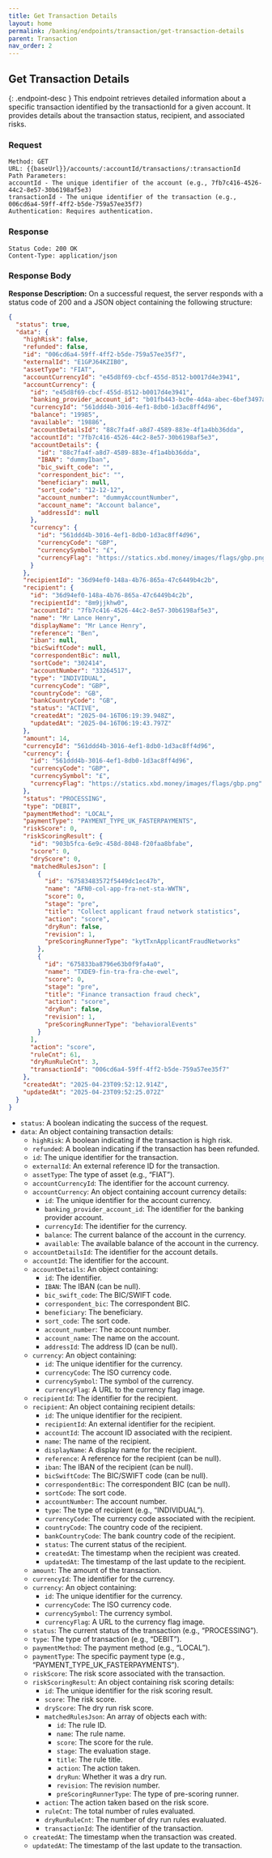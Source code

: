 ```yaml
---
title: Get Transaction Details
layout: home
permalink: /banking/endpoints/transaction/get-transaction-details
parent: Transaction
nav_order: 2
---
```


## Get Transaction Details

{: .endpoint-desc }
This endpoint retrieves detailed information about a specific transaction identified by the transactionId for a given account. It provides details about the transaction status, recipient, and associated risks.

### Request

```
Method: GET
URL: {{baseUrl}}/accounts/:accountId/transactions/:transactionId
Path Parameters:
accountId - The unique identifier of the account (e.g., 7fb7c416-4526-44c2-8e57-30b6198af5e3)
transactionId - The unique identifier of the transaction (e.g., 006cd6a4-59ff-4ff2-b5de-759a57ee35f7)
Authentication: Requires authentication.
```

### Response

```
Status Code: 200 OK
Content-Type: application/json
```

### Response Body

**Response Description:** On a successful request, the server responds with a status code of 200 and a JSON object containing the following structure:

```json
{
  "status": true,
  "data": {
    "highRisk": false,
    "refunded": false,
    "id": "006cd6a4-59ff-4ff2-b5de-759a57ee35f7",
    "externalId": "E1GPJ64KZIB0",
    "assetType": "FIAT",
    "accountCurrencyId": "e45d8f69-cbcf-455d-8512-b0017d4e3941",
    "accountCurrency": {
      "id": "e45d8f69-cbcf-455d-8512-b0017d4e3941",
      "banking_provider_account_id": "b01fb443-bc0e-4d4a-abec-6bef3497ac95",
      "currencyId": "561ddd4b-3016-4ef1-8db0-1d3ac8ff4d96",
      "balance": "19985",
      "available": "19886",
      "accountDetailsId": "88c7fa4f-a8d7-4589-883e-4f1a4bb36dda",
      "accountId": "7fb7c416-4526-44c2-8e57-30b6198af5e3",
      "accountDetails": {
        "id": "88c7fa4f-a8d7-4589-883e-4f1a4bb36dda",
        "IBAN": "dummyIban",
        "bic_swift_code": "",
        "correspondent_bic": "",
        "beneficiary": null,
        "sort_code": "12-12-12",
        "account_number": "dummyAccountNumber",
        "account_name": "Account balance",
        "addressId": null
      },
      "currency": {
        "id": "561ddd4b-3016-4ef1-8db0-1d3ac8ff4d96",
        "currencyCode": "GBP",
        "currencySymbol": "£",
        "currencyFlag": "https://statics.xbd.money/images/flags/gbp.png"
      }
    },
    "recipientId": "36d94ef0-148a-4b76-865a-47c6449b4c2b",
    "recipient": {
      "id": "36d94ef0-148a-4b76-865a-47c6449b4c2b",
      "recipientId": "8m9jjkhw0",
      "accountId": "7fb7c416-4526-44c2-8e57-30b6198af5e3",
      "name": "Mr Lance Henry",
      "displayName": "Mr Lance Henry",
      "reference": "Ben",
      "iban": null,
      "bicSwiftCode": null,
      "correspondentBic": null,
      "sortCode": "302414",
      "accountNumber": "33264517",
      "type": "INDIVIDUAL",
      "currencyCode": "GBP",
      "countryCode": "GB",
      "bankCountryCode": "GB",
      "status": "ACTIVE",
      "createdAt": "2025-04-16T06:19:39.948Z",
      "updatedAt": "2025-04-16T06:19:43.797Z"
    },
    "amount": 14,
    "currencyId": "561ddd4b-3016-4ef1-8db0-1d3ac8ff4d96",
    "currency": {
      "id": "561ddd4b-3016-4ef1-8db0-1d3ac8ff4d96",
      "currencyCode": "GBP",
      "currencySymbol": "£",
      "currencyFlag": "https://statics.xbd.money/images/flags/gbp.png"
    },
    "status": "PROCESSING",
    "type": "DEBIT",
    "paymentMethod": "LOCAL",
    "paymentType": "PAYMENT_TYPE_UK_FASTERPAYMENTS",
    "riskScore": 0,
    "riskScoringResult": {
      "id": "903b5fca-6e9c-458d-8048-f20faa8bfabe",
      "score": 0,
      "dryScore": 0,
      "matchedRulesJson": [
        {
          "id": "67583483572f5449dc1ec47b",
          "name": "AFN0-col-app-fra-net-sta-WWTN",
          "score": 0,
          "stage": "pre",
          "title": "Collect applicant fraud network statistics",
          "action": "score",
          "dryRun": false,
          "revision": 1,
          "preScoringRunnerType": "kytTxnApplicantFraudNetworks"
        },
        {
          "id": "675833ba8796e63b0f9fa4a0",
          "name": "TXDE9-fin-tra-fra-che-ewel",
          "score": 0,
          "stage": "pre",
          "title": "Finance transaction fraud check",
          "action": "score",
          "dryRun": false,
          "revision": 1,
          "preScoringRunnerType": "behavioralEvents"
        }
      ],
      "action": "score",
      "ruleCnt": 61,
      "dryRunRuleCnt": 3,
      "transactionId": "006cd6a4-59ff-4ff2-b5de-759a57ee35f7"
    },
    "createdAt": "2025-04-23T09:52:12.914Z",
    "updatedAt": "2025-04-23T09:52:25.072Z"
  }
}
```

- `status`: A boolean indicating the success of the request.
- `data`: An object containing transaction details:
  - `highRisk`: A boolean indicating if the transaction is high risk.
  - `refunded`: A boolean indicating if the transaction has been refunded.
  - `id`: The unique identifier for the transaction.
  - `externalId`: An external reference ID for the transaction.
  - `assetType`: The type of asset (e.g., “FIAT”).
  - `accountCurrencyId`: The identifier for the account currency.
  - `accountCurrency`: An object containing account currency details:
    - `id`: The unique identifier for the account currency.
    - `banking_provider_account_id`: The identifier for the banking provider account.
    - `currencyId`: The identifier for the currency.
    - `balance`: The current balance of the account in the currency.
    - `available`: The available balance of the account in the currency.
  - `accountDetailsId`: The identifier for the account details.
  - `accountId`: The identifier for the account.
  - `accountDetails`: An object containing:
    - `id`: The identifier.
    - `IBAN`: The IBAN (can be null).
    - `bic_swift_code`: The BIC/SWIFT code.
    - `correspondent_bic`: The correspondent BIC.
    - `beneficiary`: The beneficiary.
    - `sort_code`: The sort code.
    - `account_number`: The account number.
    - `account_name`: The name on the account.
    - `addressId`: The address ID (can be null).
  - `currency`: An object containing:
    - `id`: The unique identifier for the currency.
    - `currencyCode`: The ISO currency code.
    - `currencySymbol`: The symbol of the currency.
    - `currencyFlag`: A URL to the currency flag image.
  - `recipientId`: The identifier for the recipient.
  - `recipient`: An object containing recipient details:
    - `id`: The unique identifier for the recipient.
    - `recipientId`: An external identifier for the recipient.
    - `accountId`: The account ID associated with the recipient.
    - `name`: The name of the recipient.
    - `displayName`: A display name for the recipient.
    - `reference`: A reference for the recipient (can be null).
    - `iban`: The IBAN of the recipient (can be null).
    - `bicSwiftCode`: The BIC/SWIFT code (can be null).
    - `correspondentBic`: The correspondent BIC (can be null).
    - `sortCode`: The sort code.
    - `accountNumber`: The account number.
    - `type`: The type of recipient (e.g., “INDIVIDUAL”).
    - `currencyCode`: The currency code associated with the recipient.
    - `countryCode`: The country code of the recipient.
    - `bankCountryCode`: The bank country code of the recipient.
    - `status`: The current status of the recipient.
    - `createdAt`: The timestamp when the recipient was created.
    - `updatedAt`: The timestamp of the last update to the recipient.
  - `amount`: The amount of the transaction.
  - `currencyId`: The identifier for the currency.
  - `currency`: An object containing:
    - `id`: The unique identifier for the currency.
    - `currencyCode`: The ISO currency code.
    - `currencySymbol`: The currency symbol.
    - `currencyFlag`: A URL to the currency flag image.
  - `status`: The current status of the transaction (e.g., “PROCESSING”).
  - `type`: The type of transaction (e.g., “DEBIT”).
  - `paymentMethod`: The payment method (e.g., “LOCAL”).
  - `paymentType`: The specific payment type (e.g., “PAYMENT_TYPE_UK_FASTERPAYMENTS”).
  - `riskScore`: The risk score associated with the transaction.
  - `riskScoringResult`: An object containing risk scoring details:
    - `id`: The unique identifier for the risk scoring result.
    - `score`: The risk score.
    - `dryScore`: The dry run risk score.
    - `matchedRulesJson`: An array of objects each with:
      - `id`: The rule ID.
      - `name`: The rule name.
      - `score`: The score for the rule.
      - `stage`: The evaluation stage.
      - `title`: The rule title.
      - `action`: The action taken.
      - `dryRun`: Whether it was a dry run.
      - `revision`: The revision number.
      - `preScoringRunnerType`: The type of pre-scoring runner.
    - `action`: The action taken based on the risk score.
    - `ruleCnt`: The total number of rules evaluated.
    - `dryRunRuleCnt`: The number of dry run rules evaluated.
    - `transactionId`: The identifier of the transaction.
  - `createdAt`: The timestamp when the transaction was created.
  - `updatedAt`: The timestamp of the last update to the transaction.
